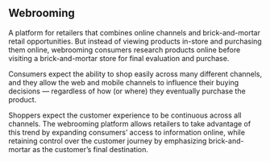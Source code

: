 ## Webrooming

A platform for retailers that combines online channels and brick-and-mortar retail opportunities. But instead of viewing products in-store and purchasing them online, webrooming consumers research products online before visiting a brick-and-mortar store for final evaluation and purchase.

 Consumers expect the ability to shop easily across many different channels, and they allow the web and mobile channels to influence their buying decisions — regardless of how (or where) they eventually purchase the product.


Shoppers expect the customer experience to be continuous across all channels. The webrooming platform allows retailers to take advantage of this trend by expanding consumers’ access to information online, while retaining control over the customer journey by emphasizing brick-and-mortar as the customer’s final destination.
